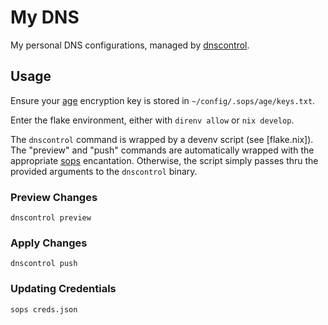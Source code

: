 # My DNS

My personal DNS configurations, managed by [dnscontrol].

## Usage

Ensure your [age] encryption key is stored in `~/config/.sops/age/keys.txt`.

Enter the flake environment, either with `direnv allow` or `nix develop`.

The `dnscontrol` command is wrapped by a devenv script (see [flake.nix]). The
"preview" and "push" commands are automatically wrapped with the appropriate
[sops] encantation. Otherwise, the script simply passes thru the provided
arguments to the `dnscontrol` binary.

### Preview Changes

```
dnscontrol preview
```

### Apply Changes

```
dnscontrol push
```

### Updating Credentials

```
sops creds.json
```

[dnscontrol]: https://docs.dnscontrol.org/
[age]: https://age-encryption.org
[sops]: https://getsops.io/
